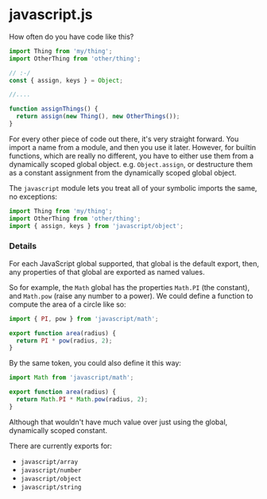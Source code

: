 # javascript.js

How often do you have code like this?

```js
import Thing from 'my/thing';
import OtherThing from 'other/thing';

// :-/
const { assign, keys } = Object;

//....

function assignThings() {
  return assign(new Thing(), new OtherThings());
}

```

For every other piece of code out there, it's very straight
forward. You import a name from a module, and then you use it later.
However, for builtin functions, which are really no different, you
have to either use them from a dynamically scoped global
object. e.g. `Object.assign`, or destructure them as a constant
assignment from the dynamically scoped global object.

The `javascript` module lets you treat all of your symbolic imports
the same, no exceptions:

``` javascript
import Thing from 'my/thing';
import OtherThing from 'other/thing';
import { assign, keys } from 'javascript/object';
```


### Details
For each JavaScript global supported, that global is the default
export, then, any properties of that global are exported as named
values.

So for example, the `Math` global has the properties `Math.PI` (the
constant), and `Math.pow` (raise any number to a power). We could
define a function to compute the area of a circle like so:

``` javascript
import { PI, pow } from 'javascript/math';

export function area(radius) {
  return PI * pow(radius, 2);
}
```

By the same token, you could also define it this way:

``` javascript
import Math from 'javascript/math';

export function area(radius) {
  return Math.PI * Math.pow(radius, 2);
}
```

Although that wouldn't have much value over just using the global,
dynamically scoped constant.

There are currently exports for:

* `javascript/array`
* `javascript/number`
* `javascript/object`
* `javascript/string`

